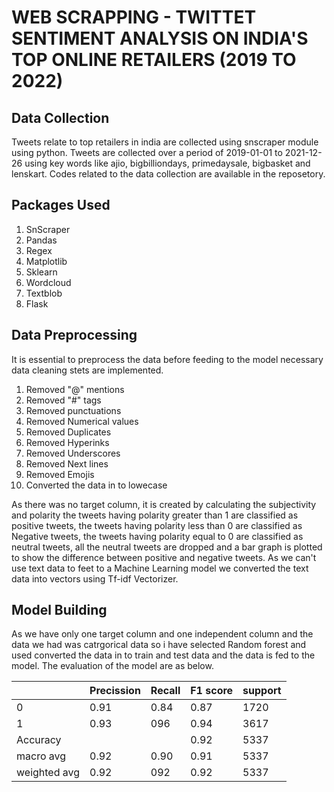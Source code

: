 # WEB SCRAPPING - TWITTET SENTIMENT ANALYSIS ON INDIA'S TOP ONLINE RETAILERS (2019 TO 2022)
 

## Data Collection

Tweets relate to top retailers in india are collected using snscraper module using python.
Tweets are collected over a period of 2019-01-01 to 2021-12-26 using key words like 
ajio, bigbilliondays, primedaysale, bigbasket and lenskart. Codes related to the data collection 
are available in the reposetory.


## Packages Used 
1. SnScraper
2. Pandas
3. Regex 
4. Matplotlib
5. Sklearn
6. Wordcloud
7. Textblob
8. Flask 


## Data Preprocessing 

It is essential to preprocess the data before feeding to the model necessary data cleaning stets are implemented.
1. Removed "@" mentions
2. Removed "#" tags
3. Removed punctuations 
4. Removed Numerical values 
5. Removed Duplicates
6. Removed Hyperinks 
7. Removed Underscores
8. Removed Next lines 
9. Removed Emojis 
10. Converted the data in to lowecase
 
 As there was no target column, it is created by calculating the subjectivity and polarity 
 the tweets having polarity greater than 1 are classified as positive tweets,  the tweets having polarity less than 0 are classified as Negative tweets,
  the tweets having polarity equal to 0 are classified as neutral tweets, all the neutral tweets are dropped and a bar graph is plotted to show the 
  difference between positive and negative tweets. As we can't use text data to feet to a Machine Learning model we converted the text data into vectors
  using Tf-idf Vectorizer. 
  
  ## Model Building
  As we have only one target column and one independent column and the data we had was catrgorical data so i have selected Random forest and used
  converted the data in to train and test data and the data is fed to the model. The evaluation of the model are as below.
  
  |    |Precission | Recall  | F1 score   | support   | 
| ------------- | ------------- |------------- |------------- |------------- |
| 0   | 0.91  | 0.84  | 0.87  | 1720  |
| 1  | 0.93 | 096  | 0.94  | 3617|
| Accuracy  |   |   |  0.92 | 5337  |
| macro avg   |0.92 | 0.90  |   0.91 | 5337   | 
| weighted avg   |0.92 | 092  |   0.92 | 5337   |

